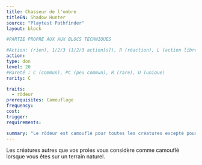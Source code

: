 ```yaml
---
title: Chasseur de l'ombre
titleEN: Shadow Hunter
source: "Playtest Pathfinder"
layout: block

#PARTIE PROPRE AUX AUX BLOCS TECHNIQUES

#Action: (rien), 1/2/3 (1/2/3 action[s]), R (réaction), L (action libre)
action: 
type: don
level: 20
#Rareté : C (commun), PC (peu commun), R (rare), U (unique)
rarity: C

traits:
  - rôdeur
prerequisites: Camouflage
frequency: 
cost:
trigger: 
requirements: 

summary: "Le rôdeur est camouflé pour toutes les créatures excepté pour ses proies."
---
```


Les créatures autres que vos proies vous considère comme camouflé lorsque vous êtes sur un terrain naturel.
